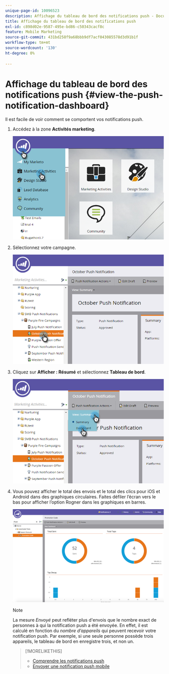 ```yaml
---
unique-page-id: 10096523
description: Affichage du tableau de bord des notifications push - Documents Marketo - Documentation du produit
title: Affichage du tableau de bord des notifications push
exl-id: c898d02e-9587-495e-bd86-c50343cacf8c
feature: Mobile Marketing
source-git-commit: 431bd258f9a68bbb9df7acf043085578d3d91b1f
workflow-type: tm+mt
source-wordcount: '130'
ht-degree: 0%

---
```


# Affichage du tableau de bord des notifications push {#view-the-push-notification-dashboard}

Il est facile de voir comment se comportent vos notifications push.

1. Accédez à la zone **Activités marketing**.

   ![](assets/image2015-12-11-12-3a57-3a48.png)

1. Sélectionnez votre campagne.

   ![](assets/image2015-12-11-13-3a1-3a56.png)

1. Cliquez sur **Afficher : Résumé** et sélectionnez **Tableau de bord**.

   ![](assets/image2015-12-11-13-3a4-3a23.png)

1. Vous pouvez afficher le total des envois et le total des clics pour iOS et Android dans des graphiques circulaires. Faites défiler l’écran vers le bas pour afficher l’option Rogner dans les graphiques en barres.

   ![](assets/image2015-12-15-15-3a23-3a47.png)

   >[!NOTE]
   >
   >La mesure _Envoyé_ peut refléter plus d&#39;envois que le nombre exact de personnes à qui la notification push a été envoyée. En effet, il est calculé en fonction du *nombre d’appareils* qui peuvent recevoir votre notification push. Par exemple, si une seule personne possède trois appareils, le tableau de bord en enregistre trois, et non un.

   >[!MORELIKETHIS]
   >
   >* [Comprendre les notifications push](/help/marketo/product-docs/mobile-marketing/push-notifications/understanding-push-notifications.md)
   >* [Envoyer une notification push mobile](/help/marketo/product-docs/mobile-marketing/push-notifications/send-a-mobile-push-notification.md)
